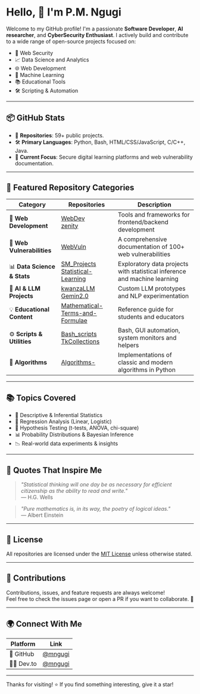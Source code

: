 #  Hello, 👋 I'm P.M. Ngugi

Welcome to my GitHub profile! I'm a passionate **Software Developer**, **AI researcher**, and **CyberSecurity Enthusiast**. I actively build and contribute to a wide range of open-source projects focused on:

- 🔐 Web Security
- 📈 Data Science and Analytics
- 🌐 Web Development
- 🧠 Machine Learning
- 📚 Educational Tools
- 🛠️ Scripting & Automation

---

## 📦 GitHub Stats
- 🔢 **Repositories**: 59+ public projects.
- 🛠️ **Primary Languages**: Python, Bash, HTML/CSS/JavaScript, C/C++, Java.
- 🚧 **Current Focus**: Secure digital learning platforms and web vulnerability documentation.

---

## 📁 Featured Repository Categories

| Category | Repositories | Description |
|---------|--------------|-------------|
| 🧱 **Web Development** | [WebDev](https://github.com/mngugi/WebDev)<br>[zenity](https://github.com/mngugi/zenity) | Tools and frameworks for frontend/backend development |
| 🔐 **Web Vulnerabilities** | [WebVuln](https://github.com/mngugi/WebVuln) | A comprehensive documentation of 100+ web vulnerabilities |
| 📊 **Data Science & Stats** | [SM_Projects](https://github.com/mngugi/SM_Projects)<br>[Statistical-Learning](https://github.com/mngugi/Statistical-Learning) | Exploratory data projects with statistical inference and machine learning |
| 🤖 **AI & LLM Projects** | [kwanzaLLM](https://github.com/mngugi/kwanzaLLM)<br>[Gemin2.0](https://github.com/mngugi/Gemin2.0) | Custom LLM prototypes and NLP experimentation |
| 💡 **Educational Content** | [Mathematical-Terms-and-Formulae](https://github.com/mngugi/Mathematical-Terms-and-Formulae-for-Secondary-Schools) | Reference guide for students and educators |
| ⚙️ **Scripts & Utilities** | [Bash_scripts](https://github.com/mngugi/Bash_scripts)<br>[TkCollections](https://github.com/mngugi/TkCollections) | Bash, GUI automation, system monitors and helpers |
| 🧮 **Algorithms** | [Algorithms-](https://github.com/mngugi/Algorithms-) | Implementations of classic and modern algorithms in Python |

---

## 📚 Topics Covered

- 📐 Descriptive & Inferential Statistics  
- 🔎 Regression Analysis (Linear, Logistic)  
- 🧪 Hypothesis Testing (t-tests, ANOVA, chi-square)  
- 📊 Probability Distributions & Bayesian Inference  
- 📉 Real-world data experiments & insights  

---

## 💬 Quotes That Inspire Me

> *"Statistical thinking will one day be as necessary for efficient citizenship as the ability to read and write."*  
> — H.G. Wells

> *"Pure mathematics is, in its way, the poetry of logical ideas."*  
> — Albert Einstein

---

## 📜 License

All repositories are licensed under the [MIT License](https://opensource.org/licenses/MIT) unless otherwise stated.

---

## 🤝 Contributions

Contributions, issues, and feature requests are always welcome!  
Feel free to check the issues page or open a PR if you want to collaborate. 🚀

---

## 🌍 Connect With Me

| Platform | Link |
|---------|------|
| 🔗 GitHub | [@mngugi](https://github.com/mngugi) |
| 🧑‍💻 Dev.to | [@mngugi](https://dev.to/mngugi) |

---

Thanks for visiting! ⭐ If you find something interesting, give it a star!
